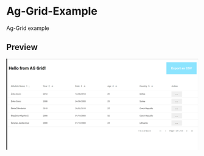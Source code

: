 # Ag-Grid-Example
 Ag-Grid example
 
 ## Preview
 ![Preview](https://github.com/abhishekra07/Ag-Grid-Example/blob/main/preview.gif)
